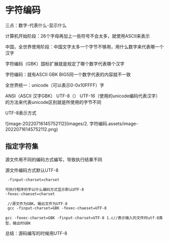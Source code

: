 # 字符编码

三点：数字-代表什么-显示什么

计算机开始阶段：26个字母再加上一些符号不会太多，就使用ASCII来表示

中国，全世界使用阶段：中国文字太多一个字节不够用，用什么数字来代表哪一个汉字

字符编码（GBK）国标扩展就是规定了哪个数字代表哪个汉字

字符编码：就有ASCII GBK BIG5同一个数字代表的内容就不一致

全世界统一：unicode（可以表示0-0x10FFFF）字

ANSI（ASCII 汉字GBK） UTF-8（） UTF-16（使用的unicode编码代表汉字）的方法来代表unicode区别就是所使用的字节不同

UTF-8表示方式

![image-20220716145752112](images/2. 字符编码.assets/image-20220716145752112.png)

## 指定字符集

源文件用不同的编码方式编写，导致执行结果不同

源文件编码方式默认UTF-8

```
 -finput-charset=charset
```

```
可执行程序的字以什么编码方式显示默认UTF-8
-fexec-chaeset=charset
```

```
 //源文件为GBK，输出文件为UTF-8
 gcc -finput-charset=GBK -fexec-chaeset=UTF-8
```

```
gcc -fexec-charset=GBK -finput-charset=UTF-8 1.c//表示输入的文件时utf-8类型，输出时GBK
```

总结：源码编写的时候用UTF-8





